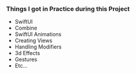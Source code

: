 ### Things I got in Practice during this Project 
 - SwiftUI
 - Combine 
 - SwiftUI Animations
 - Creating Views
 - Handling Modifiers 
 - 3d Effects
 - Gestures 
 - Etc...
